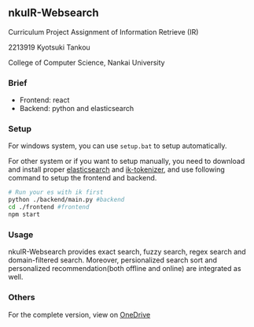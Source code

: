 ## nkuIR-Websearch
Curriculum Project Assignment of Information Retrieve (IR)

2213919 Kyotsuki Tankou

College of Computer Science, Nankai University
### Brief
- Frontend: react
- Backend: python and elasticsearch
### Setup
For windows system, you can use `setup.bat` to setup automatically.

For other system or if you want to setup manually, you need to download and install proper [elasticsearch](https://www.elastic.co/cn/downloads/elasticsearch) and [ik-tokenizer](https://release.infinilabs.com/analysis-ik/), and use following command to setup the frontend and backend.

```bash
# Run your es with ik first
python ./backend/main.py #backend
cd ./frontend #frontend
npm start
```

### Usage
nkuIR-Websearch provides exact search, fuzzy search, regex search and domain-filtered search. Moreover, persionalized search sort and personalized recommendation(both offline and online) are integrated as well.

### Others
For the complete version, view on [OneDrive](https://5p6r2k-my.sharepoint.com/:f:/g/personal/kyotsuki_tankou_5p6r2k_onmicrosoft_com/EtM5csZMJlNNth_zdWH_hAQBUXy3d6O6aIFydfsx01_YQw?e=HB6j1w)